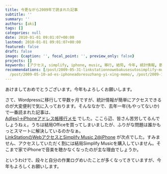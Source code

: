 ```yaml
---
title: 今更ながら2009年で読まれた記事
subtitle: ''
summary: ''
authors: [aki]
tags: []
categories: null
date: 2010-01-01 09:01:07+00:00
lastmod: 2010-01-01 09:01:07+00:00
featured: false
draft: false
image: {caption: '', focal_point: '', preview_only: false}
projects: []
keywords: [アクセス, simplify, iphone, music, 移行, 結局, 今年, 統計情報, 数ヶ月, 段々]
recommendations: [/post/2009-05-31-linkstationnowebakusesutosimplify-music-2-at-iphone/,
  /post/2009-05-10-ad-es-iphoneadoresuzhang-yi-xing-memo/, /post/2009-10-27-itunomanika-wptouchgadao-ru-sareteita/]
---
```

あけましておめでとうございます。今年もよろしくお願いします。

さて、Wordpressに移行して早数ヶ月ですが、統計情報が簡単にアクセスできるのが大変便利で気に入っております。そんななかで、去年一年(もやってないか)で一番読まれた記事は、  
[Ad[es]→iPhoneアドレス帳移行メモ](http://chezou.wordpress.com/2009/05/10/ades%e2%86%92iphone%e3%82%a2%e3%83%89%e3%83%ac%e3%82%b9%e5%b8%b3%e7%a7%bb%e8%a1%8c%e3%83%a1%e3%83%a2/) でした。ここら辺、皆さん苦労してるんでしょうねぇ。うちは結局Officeを買ってしまいましたが、ふりがな問題は誰かもっとスマートに解決しているのかなぁ。  
[LinkStationのWebアクセスとSimplify Music 2@iPhone](http://chezou.wordpress.com/2009/05/31/linkstation%e3%81%aeweb%e3%82%a2%e3%82%af%e3%82%bb%e3%82%b9%e3%81%a8simplify-music-2iphone/) が次点でした。すみません、アクセスしていただく割には結局Simplify Musicを購入していません。そこまで家でiPhoneで音楽を聴かなくなったのが主な理由でしょうか。

というわけで、段々と自分の作業ログめいたことが多くなってきていますが、今年もよろしくお願いします。


